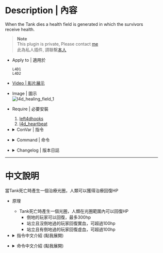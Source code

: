 # Description | 內容
When the Tank dies a health field is generated in which the survivors receive health.

> __Note__ <br/>
This plugin is private, Please contact [me](/#私人插件列表-private-plugins-list)<br/>
此為私人插件, 請聯繫[本人](/#私人插件列表-private-plugins-list)

* Apply to | 適用於
    ```
    L4D1
    L4D2
    ```

* [Video | 影片展示](https://youtu.be/2rtUI2A5aQ4)

* Image | 圖示
	<br/>![l4d_healing_field_1](image/l4d_healing_field_1.gif)

* Require | 必要安裝
    1. [left4dhooks](https://forums.alliedmods.net/showthread.php?t=321696)
    2. [l4d_heartbeat](https://github.com/fbef0102/L4D1_2-Plugins/tree/master/l4d_heartbeat)

* <details><summary>ConVar | 指令</summary>

    * cfg/sourcemod/l4d_healing_field.cfg
        ```php
        // Chance that when the Tank dies a healing field is generated. 0 = Plugin OFF
        l4d_healing_field_chance "80"

        // Sets the max range of the healing field.
        l4d_healing_field_range "200.0"

        // Sets the duration time of the healing field (Seconds).
        l4d_healing_field_life "20.0"

        // Sets the amount of health survivors receive per second.
        l4d_healing_field_health "3"

        // The default color of the healing field. Three values between 0-255 separated by spaces. RGB Color255 - Red Green Blue. [-1: Random]
        l4d_healing_field_colors "0 255 0"

        // Enables/Disables the glowing on entities. 1 = Glow ON. 0 = Glow OFF.
        l4d_healing_field_glow "1"

        // Max client Health limit
        l4d_healing_field_health_max "200"

        // How to heal survivors if not incap before, 0=Get Permant health, 1=Get Temporary Health
        l4d_healing_field_health_type_1 "0"

        // How to heal survivors if incap before, 0=Get Permant health (will reset incap count), 1=Get Temporary Health
        l4d_healing_field_health_type_2 "1"
        ```
</details>

* <details><summary>Command | 命令</summary>
    
	* **Create an entity which radiates healing for anyone in the vicinity. (Adm Required: ADMFLAG_ROOT)**
		```php
		sm_healingfield
		```
</details>

* <details><summary>Changelog | 版本日誌</summary>

    * v1.3h (2025-9-19)
        * Update cvars, Get permant health (reset incap count) when healing

    * v1.2h (2025-9-17)
        * Update cmds
        * Optimize code, require l4d_heartbeat

    * v1.1h (2023-11-21)
        * Fixed Crash: vphysic collide error

    * v1.0h (2023-5-12)
	    * Optimize code and improve performance
		* Fix warnings when compiling on SourceMod 1.11.
        * Don't reset black and white state
        * Add Random colors
        * Add Max client Health limit
        * Heal incapacitated player too

    * v1.6
	    * [Original Plugin By Ernecio](https://forums.alliedmods.net/showthread.php?t=324501)
</details>

- - - -
# 中文說明
當Tank死亡時產生一個治療光圈，人類可以獲得治療回復HP

* 原理
    * Tank死亡時產生一個光圈，人類在光圈範圍內可以回復HP
        * 倒地的玩家可以回復，最多300hp
        * 站立且沒倒地過的玩家回復實血，可超過100hp
        * 站立且有倒地過的玩家回復虛血，可超過100hp

* <details><summary>指令中文介紹 (點我展開)</summary>

    * cfg/sourcemod/l4d_healing_field.cfg
        ```php
        // Tank死亡時，百分比機率產生一個治療光圈，0 = 關閉插件
        l4d_healing_field_chance "80"

        // 治療光圈最遠的治療範圍
        l4d_healing_field_range "200.0"

        // 治療光圈持續時間
        l4d_healing_field_life "20.0"

        // 治療光圈每秒能回復的血量值
        l4d_healing_field_health "3"

        // 治療光圈的顏色，填入RGB三色 (三個數值介於0~255，需要空格) [-1: 隨機顏色]
        l4d_healing_field_colors "0 255 0"

        // 為1時，治療光圈會有光芒
        l4d_healing_field_glow "1"

        // 治療光圈可回復的生命值最大上限
        l4d_healing_field_health_max "200"

        // 如何治療沒有倒地過的玩家, 0=獲得實血, 1=獲得虛血
        l4d_healing_field_health_type_1 "0"

        // 如何治療已倒地過的玩家, 0=獲得實血(會重置倒地次數), 1=獲得虛血
        l4d_healing_field_health_type_2 "1"
        ```
</details>

* <details><summary>命令中文介紹 (點我展開)</summary>
    
	* **在自己身上創造治療光圈 (權限: ADMFLAG_ROOT)**
		```php
		sm_healingfield
		```
</details>



